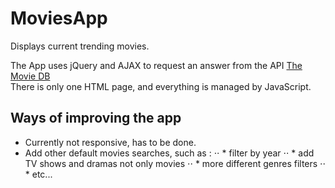 # MoviesApp
Displays current trending movies.  

The App uses jQuery and AJAX to request an answer from the API [The Movie DB](https://www.themoviedb.org/documentation/api)  
There is only one HTML page, and everything is managed by JavaScript.  

## Ways of improving the app
- Currently not responsive, has to be done.
- Add other default movies searches, such as :
⋅⋅ * filter by year
⋅⋅ * add TV shows and dramas not only movies
⋅⋅ * more different genres filters
⋅⋅ * etc...
